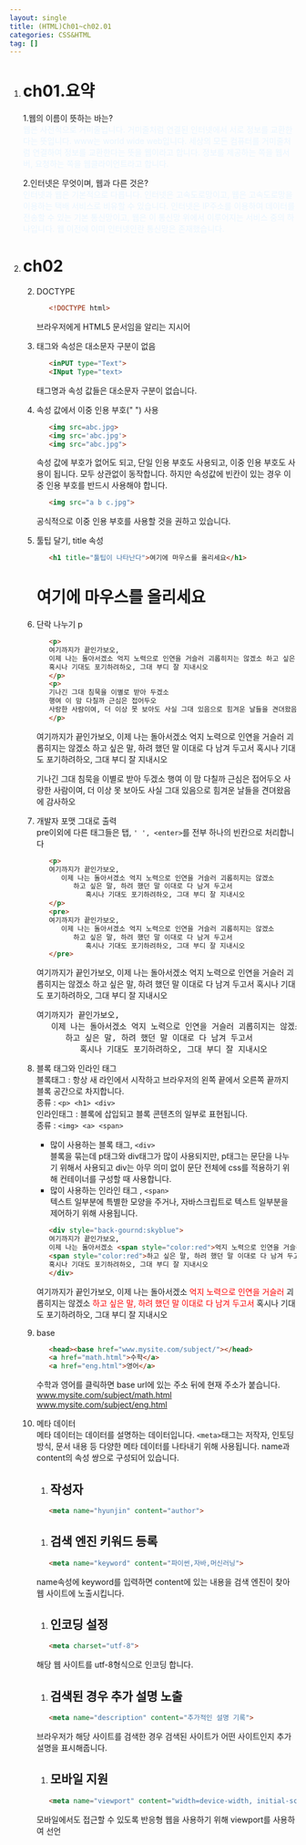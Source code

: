 ```yaml
---
layout: single
title: (HTML)Ch01~ch02.01
categories: CSS&HTML
tag: []
---
```


1. # ch01.요약   
   1.웹의 이름이 뜻하는 바는?   
   <span style="color:#E8F5FF">
   웹은 사전적으로 거미줄입니다. 거미줄처럼 연결된 인터넷에서 서로 정보를 교환한다는 뜻입니다. www는 world wide web입니다. 세상의 모든 컴퓨터를 거미줄처럼 연결하여 정보를 교환한다는 뜻을 웹이라고 합니다. 정보를 제공하는 쪽을 웹서버, 요청하는 쪽을 웹클라이언트라고 합니다.   
   </span>

   2.인터넷은 무엇이며, 웹과 다른 것은?   
   <span style="color:#E8F5FF">
   인터넷과 웹은 기본적으로 다릅니다. 인터넷은 고속도로망이고, 웹은 고속도로망을 이용하는 택배 서비스로 비유할 수 있습니다. 인터넷은 IP주소를 이용하여 데이터를 전송할 수 있는 기본 통신망이고, 웹은 이 통신망 위에서 이루어지는 서비스 중의 하나입니다. 웹 이전에 이미 인터넷인란 통신망은 존재했습니다.   
   </span>

1. # ch02
   2. DOCTYPE
      ```html
         <!DOCTYPE html>
      ```   
      브라우저에게 HTML5 문서임을 알리는 지시어   
   
   2. 태그와 속성은 대소문자 구분이 없음   
      ```html
         <inPUT type="Text">
         <INput Type="text>
      ```   
      태그명과 속성 값들은 대소문자 구분이 없습니다.   
   
   2. 속성 값에서 이중 인용 부호(" ") 사용   
      ```html
         <img src=abc.jpg>
         <img src='abc.jpg'>
         <img src="abc.jpg">
      ```   
      속성 값에 부호가 없어도 되고, 단일 인용 부호도 사용되고, 이중 인용 부호도 사용이 됩니다. 모두 상관없이 동작합니다. 하지만 속성값에 빈칸이 있는 경우 이중 인용 부호를 반드시 사용해야 합니다.   
      ```html
         <img src="a b c.jpg">
      ```   
      공식적으로 이중 인용 부호를 사용할 것을 권하고 있습니다.   
   
   2. 툴팁 달기, title 속성   
      ```html
         <h1 title="툴팁이 나타난다">여기에 마우스를 올리세요</h1>
      ```   
      <h1 title="툴팁이 나타난다">여기에 마우스를 올리세요</h1>   
   
   2. 단락 나누기 p
      ```html
         <p>
         여기까지가 끝인가보오, 
         이제 나는 돌아서겠소 억지 노력으로 인연을 거슬러 괴롭히지는 않겠소 하고 싶은 말, 하려 했던 말 이대로 다 남겨 두고서 
         혹시나 기대도 포기하려하오, 그대 부디 잘 지내시오
         </p>
         <p>
         기나긴 그대 침묵을 이별로 받아 두겠소 
         행여 이 맘 다칠까 근심은 접어두오
         사랑한 사람이여, 더 이상 못 보아도 사실 그대 있음으로 힘겨운 날들을 견뎌왔음에 감사하오
         </p>
      ```   
      <p>
      여기까지가 끝인가보오, 
      이제 나는 돌아서겠소 억지 노력으로 인연을 거슬러 괴롭히지는 않겠소 하고 싶은 말, 하려 했던 말 이대로 다 남겨 두고서 
      혹시나 기대도 포기하려하오, 그대 부디 잘 지내시오
      </p>
      <p>
      기나긴 그대 침묵을 이별로 받아 두겠소 
      행여 이 맘 다칠까 근심은 접어두오
      사랑한 사람이여, 더 이상 못 보아도 사실 그대 있음으로 힘겨운 날들을 견뎌왔음에 감사하오
      </p>
   
   2. 개발자 포맷 그대로 출력   
      pre이외에 다른 태그들은 탭, `' ', <enter>`를 전부 하나의 빈칸으로 처리합니다   
      ```html
         <p>
         여기까지가 끝인가보오, 
            이제 나는 돌아서겠소 억지 노력으로 인연을 거슬러 괴롭히지는 않겠소   
               하고 싶은 말, 하려 했던 말 이대로 다 남겨 두고서 
                  혹시나 기대도 포기하려하오, 그대 부디 잘 지내시오
         </p>
         <pre>
         여기까지가 끝인가보오, 
            이제 나는 돌아서겠소 억지 노력으로 인연을 거슬러 괴롭히지는 않겠소   
               하고 싶은 말, 하려 했던 말 이대로 다 남겨 두고서 
                  혹시나 기대도 포기하려하오, 그대 부디 잘 지내시오
         </pre>
      ```   
      <p>
      여기까지가 끝인가보오, 
         이제 나는 돌아서겠소 억지 노력으로 인연을 거슬러 괴롭히지는 않겠소   
            하고 싶은 말, 하려 했던 말 이대로 다 남겨 두고서 
               혹시나 기대도 포기하려하오, 그대 부디 잘 지내시오
      </p>
      <pre>
      여기까지가 끝인가보오, 
         이제 나는 돌아서겠소 억지 노력으로 인연을 거슬러 괴롭히지는 않겠소   
            하고 싶은 말, 하려 했던 말 이대로 다 남겨 두고서 
               혹시나 기대도 포기하려하오, 그대 부디 잘 지내시오
      </pre>
   
   
   2. 블록 태그와 인라인 태그   
      블록태그 : 항상 새 라인에서 시작하고 브라우저의 왼쪽 끝에서 오른쪽 끝까지 블록 공간으로 차지합니다.   
      종류 : `<p> <h1> <div>`   
      인라인태그 : 블록에 삽입되고 블록 콘텐츠의 일부로 표현됩니다.   
      종류 : `<img> <a> <span>`
      - 많이 사용하는 블록 태그, `<div>`   
         블록을 묶는데 p태그와 div태그가 많이 사용되지만, p태그는 문단을 나누기 위해서 사용되고 div는 아무 의미 없이 문단 전체에 css를 적용하기 위해 컨테이너를 구성할 때 사용합니다.   
      - 많이 사용하는 인라인 태그 , `<span>`   
         텍스트 일부분에 특별한 모양을 주거나, 자바스크립트로 텍스트 일부분을 제어하기 위해 사용됩니다.   
      ```html
         <div style="back-gournd:skyblue">
         여기까지가 끝인가보오, 
         이제 나는 돌아서겠소 <span style="color:red">억지 노력으로 인연을 거슬러</span> 괴롭히지는 않겠소   
         <span style="color:red">하고 싶은 말, 하려 했던 말 이대로 다 남겨 두고서</span> 
         혹시나 기대도 포기하려하오, 그대 부디 잘 지내시오
         </div>
      ```   
      <div style="back-gournd:skyblue">
      여기까지가 끝인가보오, 
      이제 나는 돌아서겠소 <span style="color:red">억지 노력으로 인연을 거슬러</span> 괴롭히지는 않겠소   
      <span style="color:red">하고 싶은 말, 하려 했던 말 이대로 다 남겨 두고서</span> 
      혹시나 기대도 포기하려하오, 그대 부디 잘 지내시오
      </div>
   
   2. base   
      ```html
         <head><base href="www.mysite.com/subject/"></head>
         <a href="math.html">수학</a>
         <a href="eng.html">영어</a>
      ```   
      수학과 영어를 클릭하면  base url에 있는 주소 뒤에 현재 주소가 붙습니다.   
      www.mysite.com/subject/math.html   
      www.mysite.com/subject/eng.html   

   2. 메타 데이터   
      메타 데이터는 데이터를 설명하는 데이터입니다. `<meta>`태그는 저작자, 인토딩 방식, 문서 내용 등 다양한 메타 데이터를 나타내기 위해 사용됩니다. name과 content의 속성 쌍으로 구성되어 있습니다.   
      1. ## 작성자
      ```html
         <meta name="hyunjin" content="author">
      ```
      1. ## 검색 엔진 키워드 등록
      ```html
         <meta name="keyword" content="파이썬,자바,머신러닝">   
      ```
      name속성에 keyword를 입력하면 content에 있는 내용을 검색 엔진이 찾아 웹 사이트에 노출시킵니다.   
      1. ## 인코딩 설정
      ```html
         <meta charset="utf-8">
      ```
      해당 웹 사이트를 utf-8형식으로 인코딩 합니다.   
      1. ##  검색된 경우 추가 설명 노출
      ```html
         <meta name="description" content="추가적인 설명 기록">
      ```
      브라우저가 해당 사이트를 검색한 경우 검색된 사이트가 어떤 사이트인지 추가 설명을 표시해줍니다.   
      1. ## 모바일 지원
      ```html
         <meta name="viewport" content="width=device-width, initial-scale=1.0">
      ```
      모바일에서도 접근할 수 있도록 반응형 웹을 사용하기 위해 viewport를 사용하여 선언   
      


   

